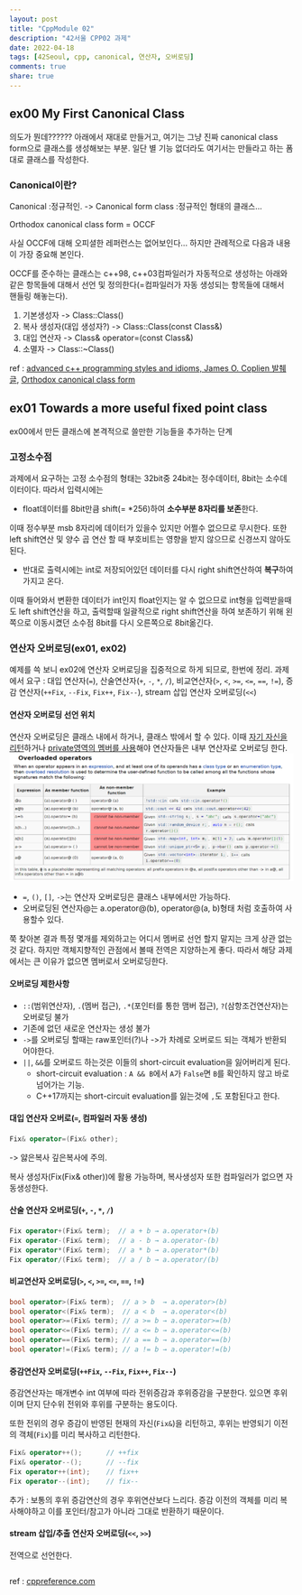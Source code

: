 ```yaml
---
layout: post
title: "CppModule 02"
description: "42서울 CPP02 과제"
date: 2022-04-18
tags: [42Seoul, cpp, canonical, 연산자, 오버로딩]
comments: true
share: true
---
```


## ex00 My First Canonical Class
의도가 뭔데??????
아래에서 재대로 만들거고, 여기는 그냥 진짜 canonical class form으로 클래스를 생성해보는 부분.
일단 별 기능 없더라도 여기서는 만들라고 하는 폼 대로 클래스를 작성한다.

### Canonical이란?
Canonical :정규적인. -> Canonical form class :정규적인 형태의 클래스...

Orthodox canonical class form = OCCF

사실 OCCF에 대해 오피셜한 레퍼런스는 없어보인다... 하지만 관례적으로 다음과 내용이 가장 중요해 본인다.

OCCF를 준수하는 클래스는 c++98, c++03컴파일러가 자동적으로 생성하는 아래와 같은 항목들에 대해서 선언 및 정의한다(=컴파일러가 자동 생성되는 항목들에 대해서 핸들링 해놓는다).
1. 기본생성자 -> Class::Class()
2. 복사 생성자(대입 생성자?) -> Class::Class(const Class&)
3. 대입 연산자 -> Class& operator=(const Class&)
4. 소멸자 -> Class::~Class()

ref : [advanced c++ programming styles and idioms, James O. Coplien 발췌 글](https://m.blog.naver.com/PostView.naver?isHttpsRedirect=true&blogId=oidoman&logNo=90045961704), [Orthodox canonical class form](https://www.francescmm.com/orthodox-canonical-class-form/)

## ex01 Towards a more useful fixed point class
ex00에서 만든 클래스에 본격적으로 쓸만한 기능들을 추가하는 단계

### 고정소수점

과제에서 요구하는 고정 소수점의 형태는 32bit중 24bit는 정수데이터, 8bit는 소수데이터이다.
따라서 입력시에는 

- float데이터를 8bit만큼 shift(= *256)하여 **소수부분 8자리를 보존**한다. 

이때 정수부분 msb 8자리에 데이터가 있을수 있지만 어쩔수 없으므로 무시한다. 또한 left shift연산 및 양수 곱 연산 할 때 부호비트는 영향을 받지 않으므로 신경쓰지 않아도 된다.

- 반대로 출력시에는 int로 저장되어있던 데이터를 다시 right shift연산하여 **복구**하여 가지고 온다. 

이때 들어와서 변환한 데이터가 int인지 float인지는 알 수 없으므로 int형을 입력받을때도 left shift연산을 하고, 출력할때 일괄적으로 right shift연산을 하여 보존하기 위해 왼쪽으로 이동시켰던 소수점 8bit를 다시 오른쪽으로 8bit옮긴다.

### 연산자 오버로딩(ex01, ex02)
예제를 쓱 보니 ex02에 연산자 오버로딩을 집중적으로 하게 되므로, 한번에 정리.
과제에서 요구 :  대입 연산자(`=`), 산술연산자(`+`, `-`, `*`, `/`), 비교연산자(`>`, `<`, `>=`, `<=`, `==`, `!=`), 증감 연산자(`++Fix`, `--Fix`, `Fix++`, `Fix--`), stream 삽입 연산자 오버로딩(`<<`)

#### 연산자 오버로딩 선언 위치
연산자 오버로딩은 클래스 내에서 하거나, 클래스 밖에서 할 수 있다. 이때 <U>자기 자신을 리턴</U>하거나 <U>private영역의 멤버를 사용</U>해야 연산자들은 내부 연산자로 오버로딩 한다.
![overloading table](/images\42seoul\cpp\operator_overloading.png)
- `=`, `()`, `[]`, `->`는 연산자 오버로딩은 클래스 내부에서만 가능하다.
- 오버로딩된 연산자@는 a.operator@(b), operator@(a, b)형태 처럼 호출하여 사용할수 있다.

쭉 찾아본 결과 특정 몇개를 제외하고는 어디서 멤버로 선언 할지 말지는 크게 상관 없는것 같다. 하지만 객체지향적인 관점에서 볼때 전역은 지양하는게 좋다. 따라서 해당 과제에서는 큰 이유가 없으면 멤버로서 오버로딩한다.

#### 오버로딩 제한사항
- `::`(범위연산자), `.`(멤버 접근), `.*`(포인터를 통한 맴버 접근), `?`(삼항조건연산자)는 오버로딩 불가
- 기존에 없던 새로운 연산자는 생성 불가
- `->`를 오버로딩 할때는 raw포인터(?)나 ->가 차례로 오버로드 되는 객체가 반환되어야한다.
- `||`, `&&`를 오버로드 하는것은 이들의 short-circuit evaluation을 잃어버리게 된다.
    - short-circuit evaluation : `A && B`에서 `A`가 `False`면 `B`를 확인하지 않고 바로 넘어가는 기능.
    - C++17까지는 short-circuit evaluation를 잃는것에 `,`도 포함된다고 한다.

#### 대입 연산자 오버로(`=`, 컴파일러 자동 생성)
```cpp
Fix& operator=(Fix& other);
```
-> 얋은복사 깊은복사에 주의. 

복사 생성자(Fix(Fix& other))에 활용 가능하며, 복사생성자 또한 컴파일러가 없으면 자동생성한다.

#### 산술 연산자 오버로딩(`+`, `-`, `*`, `/`)
```cpp
Fix operator+(Fix& term);  // a + b → a.operator+(b)
Fix operator-(Fix& term);  // a - b → a.operator-(b)
Fix operator*(Fix& term);  // a * b → a.operator*(b)
Fix operator/(Fix& term);  // a / b → a.operator/(b)
```

#### 비교연산자 오버로딩(`>`, `<`, `>=`, `<=`, `==`, `!=`)
```cpp
bool operator>(Fix& term);  // a > b  → a.operator>(b)
bool operator<(Fix& term);  // a < b  → a.operator<(b)
bool operator>=(Fix& term); // a >= b → a.operator>=(b)
bool operator<=(Fix& term); // a <= b → a.operator<=(b)
bool operator==(Fix& term); // a == b → a.operator==(b)
bool operator!=(Fix& term); // a != b → a.operator!=(b)
```

#### 증감연산자 오버로딩(`++Fix`, `--Fix`, `Fix++`, `Fix--`)
증감연산자는 매개변수 int 여부에 따라 전위증감과 후위증감을 구분한다. 있으면 후위이며 단지 단수위 전위와 후위를 구분하는 용도이다. 

또한 전위의 경우 증감이 반영된 현재의 자신(`Fix&`)을 리턴하고, 후위는 반영되기 이전의 객체(`Fix`)를 미리 복사하고 리턴한다.
```cpp
Fix& operator++();      // ++fix
Fix& operator--();      // --fix
Fix operator++(int);    // fix++
Fix operator--(int);    // fix--
```

추가 : 보통의 후위 증감연산의 경우 후위연산보다 느리다. 증감 이전의 객체를 미리 복사해야하고 이를 포인터/참고가 아니라 그대로 반환하기 때문이다.

#### stream 삽입/추출 연산자 오버로딩(`<<`, `>>`)
전역으로 선언한다. 
```cpp


```

ref : [cppreference.com](https://en.cppreference.com/w/cpp/language/operators)